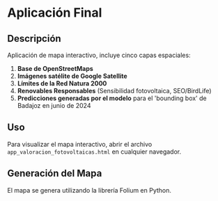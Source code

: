 # Aplicación Final

## Descripción
Aplicación de mapa interactivo, incluye cinco capas espaciales:

1. **Base de OpenStreetMaps**
2. **Imágenes satélite de Google Satellite**
3. **Límites de la Red Natura 2000**
4. **Renovables Responsables** (Sensibilidad fotovoltaica, SEO/BirdLife)
5. **Predicciones generadas por el modelo** para el 'bounding box' de Badajoz en junio de 2024

## Uso
Para visualizar el mapa interactivo, abrir el archivo `app_valoracion_fotovoltaicas.html` en cualquier navegador.

## Generación del Mapa
El mapa se genera utilizando la librería Folium en Python.
